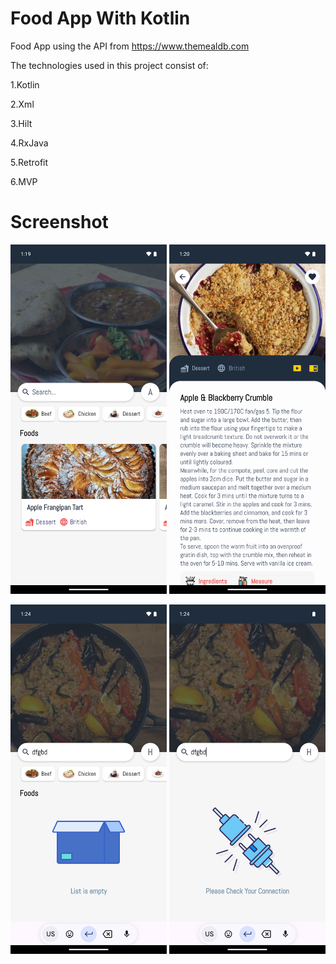 # Food App With Kotlin
Food App using the API from https://www.themealdb.com


The technologies used in this project consist of:

1.Kotlin

2.Xml

3.Hilt

4.RxJava 

5.Retrofit

6.MVP

# Screenshot

<img src="images/FoodApp1.png" width="250"/> <img src="images/FoodApp2.png" width="250"/>

<img src="images/FoodApp3.png" width="250"/> <img src="images/FoodApp4.png" width="250"/>

